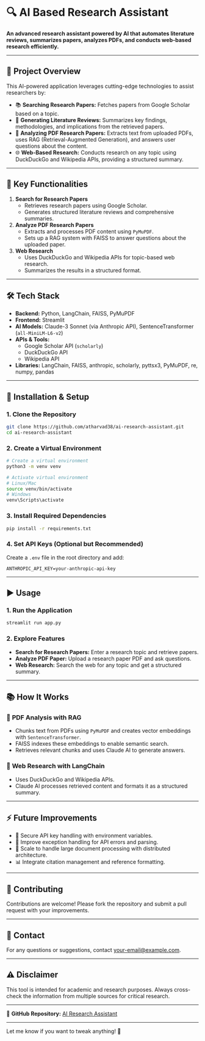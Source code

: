 

# 🔍 **AI Based Research Assistant**  
**An advanced research assistant powered by AI that automates literature reviews, summarizes papers, analyzes PDFs, and conducts web-based research efficiently.**

---

## 🚀 **Project Overview**
This AI-powered application leverages cutting-edge technologies to assist researchers by:
- 📚 **Searching Research Papers:** Fetches papers from Google Scholar based on a topic.  
- 📝 **Generating Literature Reviews:** Summarizes key findings, methodologies, and implications from the retrieved papers.  
- 📄 **Analyzing PDF Research Papers:** Extracts text from uploaded PDFs, uses RAG (Retrieval-Augmented Generation), and answers user questions about the content.  
- 🌐 **Web-Based Research:** Conducts research on any topic using DuckDuckGo and Wikipedia APIs, providing a structured summary.

---

## 🧠 **Key Functionalities**
1. **Search for Research Papers**
   - Retrieves research papers using Google Scholar.
   - Generates structured literature reviews and comprehensive summaries.
2. **Analyze PDF Research Papers**
   - Extracts and processes PDF content using `PyMuPDF`.
   - Sets up a RAG system with FAISS to answer questions about the uploaded paper.
3. **Web Research**
   - Uses DuckDuckGo and Wikipedia APIs for topic-based web research.
   - Summarizes the results in a structured format.

---

## 🛠️ **Tech Stack**
- **Backend:** Python, LangChain, FAISS, PyMuPDF  
- **Frontend:** Streamlit  
- **AI Models:** Claude-3 Sonnet (via Anthropic API), SentenceTransformer (`all-MiniLM-L6-v2`)  
- **APIs & Tools:**  
   - Google Scholar API (`scholarly`)  
   - DuckDuckGo API  
   - Wikipedia API  
- **Libraries:** LangChain, FAISS, anthropic, scholarly, pyttsx3, PyMuPDF, re, numpy, pandas

---

## 📄 **Installation & Setup**

### 1. **Clone the Repository**
```bash
git clone https://github.com/atharvad38/ai-research-assistant.git
cd ai-research-assistant
```

### 2. **Create a Virtual Environment**
```bash
# Create a virtual environment
python3 -m venv venv

# Activate virtual environment
# Linux/Mac
source venv/bin/activate
# Windows
venv\Scripts\activate
```

### 3. **Install Required Dependencies**
```bash
pip install -r requirements.txt
```

### 4. **Set API Keys (Optional but Recommended)**
Create a `.env` file in the root directory and add:
```
ANTHROPIC_API_KEY=your-anthropic-api-key
```

---

## ▶️ **Usage**

### 1. **Run the Application**
```bash
streamlit run app.py
```

### 2. **Explore Features**
- **Search for Research Papers:** Enter a research topic and retrieve papers.
- **Analyze PDF Paper:** Upload a research paper PDF and ask questions.
- **Web Research:** Search the web for any topic and get a structured summary.

---

## 📚 **How It Works**

### 📝 **PDF Analysis with RAG**
- Chunks text from PDFs using `PyMuPDF` and creates vector embeddings with `SentenceTransformer`.
- FAISS indexes these embeddings to enable semantic search.
- Retrieves relevant chunks and uses Claude AI to generate answers.

### 🔎 **Web Research with LangChain**
- Uses DuckDuckGo and Wikipedia APIs.
- Claude AI processes retrieved content and formats it as a structured summary.

---

## ⚡ **Future Improvements**
- 🔐 Secure API key handling with environment variables.
- 🎯 Improve exception handling for API errors and parsing.
- 🚀 Scale to handle large document processing with distributed architecture.
- 📊 Integrate citation management and reference formatting.

---

## 🤝 **Contributing**
Contributions are welcome! Please fork the repository and submit a pull request with your improvements.

---

## 📧 **Contact**
For any questions or suggestions, contact [your-email@example.com](mailto:your-email@example.com).

---

## ⚠️ **Disclaimer**
This tool is intended for academic and research purposes. Always cross-check the information from multiple sources for critical research.

---

🔗 **GitHub Repository:** [AI Research Assistant](https://github.com/your-username/ai-research-assistant)

---

Let me know if you want to tweak anything! 🚀
